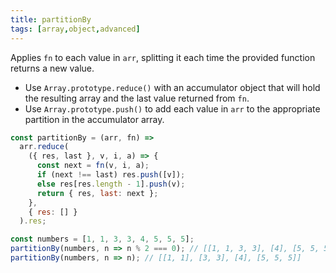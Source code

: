 ```yaml
---
title: partitionBy
tags: [array,object,advanced]
---
```


Applies `fn` to each value in `arr`, splitting it each time the provided function returns a new value.

- Use `Array.prototype.reduce()` with an accumulator object that will hold the resulting array and the last value returned from `fn`.
- Use `Array.prototype.push()` to add each value in `arr` to the appropriate partition in the accumulator array.

```js
const partitionBy = (arr, fn) =>
  arr.reduce(
    ({ res, last }, v, i, a) => {
      const next = fn(v, i, a);
      if (next !== last) res.push([v]);
      else res[res.length - 1].push(v);
      return { res, last: next };
    },
    { res: [] }
  ).res;
```

```js
const numbers = [1, 1, 3, 3, 4, 5, 5, 5];
partitionBy(numbers, n => n % 2 === 0); // [[1, 1, 3, 3], [4], [5, 5, 5]]
partitionBy(numbers, n => n); // [[1, 1], [3, 3], [4], [5, 5, 5]]
```
